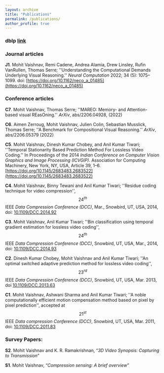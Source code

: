 ```yaml
---
layout: archive
title: "Publications"
permalink: /publications/
author_profile: true
---
```


### dblp [link](https://dblp.uni-trier.de/pers/hd/v/Vaishnav:Mohit)

### Journal articles

**J1**.    Mohit Vaishnav, Remi Cadene, Andrea Alamia, Drew Linsley, Rufin VanRullen, Thomas Serre; ''Understanding the Computational Demands Underlying Visual Reasoning.'' *Neural Computation* 2022; 34 (5): 1075–1099. doi: [https://doi.org/10.1162/neco_a_01485](https://doi.org/10.1162/neco_a_01485)


### Conference articles


**C7**.    Mohit Vaishnav, Thomas Serre; ''MAREO: Memory- and Attention- based visual REasOning.'' *ArXiv*, abs/2206.04928, (2022)

**C6**.    Aimen Zerroug, Mohit Vaishnav, Julien Colin, Sebastian Musslick, Thomas Serre; ''A Benchmark for Compositional Visual Reasoning.'' *ArXiv*, abs/2206.05379 (2022)

**C5**.    Mohit Vaishnav, Dinesh Kumar Chobey, and Anil Kumar Tiwari; ''Temporal Stationarity Based Prediction Method For Lossless Video Coding.'' In Proceedings of the 2014 *Indian Conference on Computer Vision Graphics and Image Processing (ICVGIP)*. Association for Computing Machinery, New York, NY, USA, Article 39, 1–6. [https://doi.org/10.1145/2683483.2683522](https://doi.org/10.1145/2683483.2683522)

**C4**.    Mohit Vaishnav, Binny Tewani and Anil Kumar Tiwari; ''Residue coding technique for video compression'', $$24^{th}$$ 	IEEE *Data Compression Conference (DCC)*, Mar., Snowbird,  UT, USA, 2014, doi: [10.1109/DCC.2014.92](10.1109/DCC.2014.92)

**C3**.    Mohit  Vaishnav, Anil Kumar Tiwari; ''Bin 	classification using temporal gradient estimation for lossless 	video coding'', 	$$24^{th}$$ 	 IEEE *Data Compression Conference (DCC)*, Snowbird,  UT, USA, Mar., 2014, doi: [10.1109/DCC.2014.93](10.1109/DCC.2014.93)

**C2**.    Dinesh Kumar Chobey, Mohit Vaishnav and Anil Kumar Tiwari; ''An 	optimal switched adaptive prediction method for lossless video 	coding'', 	$$23^{rd}$$ IEEE *Data Compression Conference (DCC)*, Snowbird,  UT, USA,  Mar. 2013, doi [10.1109/DCC.2013.63](10.1109/DCC.2013.63)

**C1**.    Mohit  Vaishnav, Ashwani Sharma and Anil Kumar Tiwari; ''A noble computationally efficient motion compensation method based on pixel by pixel prediction'', accepted at $$21^{st}$$ IEEE *Data compression Conference (DCC)*, Snowbird,  UT, USA, Mar. 2011, doi: [10.1109/DCC.2011.83](10.1109/DCC.2011.83)


### Survey Papers:

**S2**.    Mohit Vaishnav and K. R. Ramakrishnan, “*3D Video Synopsis: Capturing to Transmission*”

**S1**.    Mohit Vaishnav, “*Compression sensing: A brief overview*” 
